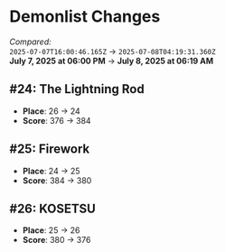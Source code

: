 # Demonlist Changes

_Compared:_<br />
`2025-07-07T16:00:46.165Z` → `2025-07-08T04:19:31.360Z`<br />
**July 7, 2025 at 06:00 PM** → **July 8, 2025 at 06:19 AM**

## #24: The Lightning Rod

- **Place**: 26 → 24
- **Score**: 376 → 384

## #25: Firework

- **Place**: 24 → 25
- **Score**: 384 → 380

## #26: KOSETSU

- **Place**: 25 → 26
- **Score**: 380 → 376
